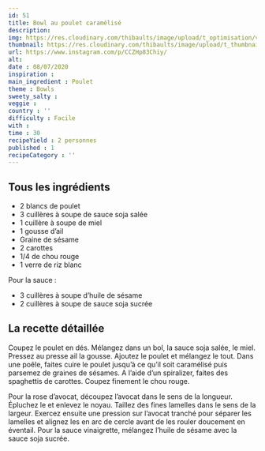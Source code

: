 ```yaml
---
id: 51
title: Bowl au poulet caramélisé
description: 
img: https://res.cloudinary.com/thibaults/image/upload/t_optimisation/v1600460794/Recipes/20200708_bowl_poulet.jpg
thumbnail: https://res.cloudinary.com/thibaults/image/upload/t_thumbnail_josie/v1600460794/Recipes/20200708_bowl_poulet.jpg
url: https://www.instagram.com/p/CCZHp83Chiy/
alt: 
date : 08/07/2020
inspiration :
main_ingredient : Poulet
theme : Bowls
sweety_salty : 
veggie : 
country : ''
difficulty : Facile
with : 
time : 30
recipeYield : 2 personnes
published : 1
recipeCategory : ''
---
```


## Tous les ingrédients
 - 2 blancs de poulet
 - 3 cuillères à soupe de sauce soja salée
 - 1 cuillère à soupe de miel
 - 1 gousse d’ail
 - Graine de sésame
 - 2 carottes
 - 1/4 de chou rouge
 - 1 verre de riz blanc

Pour la sauce :
 - 3 cuillères à soupe d’huile de sésame
 - 2 cuillères à soupe de sauce soja sucrée

## La recette détaillée
Coupez le poulet en dés. Mélangez dans un bol, la sauce soja salée, le miel. Pressez au presse ail la gousse. Ajoutez le poulet et mélangez le tout. Dans une poêle, faites cuire le poulet jusqu’à ce qu’il soit caramélisé puis parsemez de graines de sésames. A l’aide d’un spiralizer, faites des spaghettis de carottes. Coupez finement le chou rouge.

Pour la rose d’avocat, découpez l’avocat dans le sens de la longueur. Épluchez le et enlevez le noyau. Taillez des fines lamelles dans le sens de la largeur. Exercez ensuite une pression sur l’avocat tranché pour séparer les lamelles et alignez les en arc de cercle avant de les rouler doucement en éventail. Pour la sauce vinaigrette, mélangez l’huile de sésame avec la sauce soja sucrée.